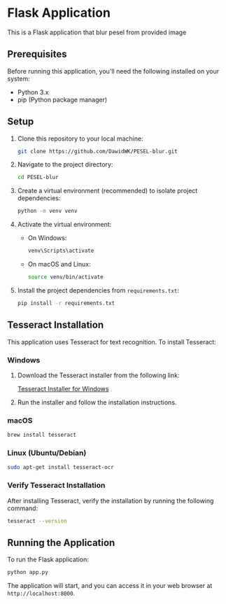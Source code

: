 

# Flask Application

This is a Flask application that blur pesel from provided image

## Prerequisites

Before running this application, you'll need the following installed on your system:

- Python 3.x
- pip (Python package manager)

## Setup

1. Clone this repository to your local machine:

   ```bash
   git clone https://github.com/DawidWK/PESEL-blur.git
   ```

2. Navigate to the project directory:

   ```bash
   cd PESEL-blur
   ```

3. Create a virtual environment (recommended) to isolate project dependencies:

   ```bash
   python -m venv venv
   ```

4. Activate the virtual environment:

   - On Windows:

     ```bash
     venv\Scripts\activate
     ```

   - On macOS and Linux:

     ```bash
     source venv/bin/activate
     ```

5. Install the project dependencies from `requirements.txt`:

   ```bash
   pip install -r requirements.txt
   ```

## Tesseract Installation

This application uses Tesseract for text recognition. To install Tesseract:

### Windows

1. Download the Tesseract installer from the following link:

   [Tesseract Installer for Windows](https://github.com/UB-Mannheim/tesseract/wiki)

2. Run the installer and follow the installation instructions.

### macOS

```bash
brew install tesseract
```

### Linux (Ubuntu/Debian)

```bash
sudo apt-get install tesseract-ocr
```

### Verify Tesseract Installation

After installing Tesseract, verify the installation by running the following command:

```bash
tesseract --version
```

## Running the Application

To run the Flask application:

```bash
python app.py
```

The application will start, and you can access it in your web browser at `http://localhost:8000`.
